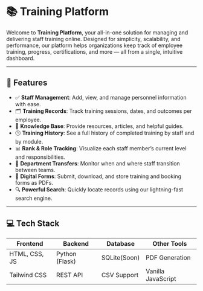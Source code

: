# 📚 Training Platform

Welcome to **Training Platform**, your all-in-one solution for managing and delivering staff training online. Designed for simplicity, scalability, and performance, our platform helps organizations keep track of employee training, progress, certifications, and more — all from a single, intuitive dashboard.

---

## 🚀 Features

- ✅ **Staff Management**: Add, view, and manage personnel information with ease.
- 🗂️ **Training Records**: Track training sessions, dates, and outcomes per employee.
- 🧠 **Knowledge Base**: Provide resources, articles, and helpful guides.
- 🕒 **Training History**: See a full history of completed training by staff and by module.
- 📊 **Rank & Role Tracking**: Visualize each staff member’s current level and responsibilities.
- 🔁 **Department Transfers**: Monitor when and where staff transition between teams.
- 📄 **Digital Forms**: Submit, download, and store training and booking forms as PDFs.
- 🔍 **Powerful Search**: Quickly locate records using our lightning-fast search engine.

---

## 💻 Tech Stack

| Frontend       | Backend        | Database     | Other Tools      |
|----------------|----------------|--------------|------------------|
| HTML, CSS, JS  | Python (Flask) | SQLite(Soon) | PDF Generation   |
| Tailwind CSS   | REST API       | CSV Support  | Vanilla JavaScript|

